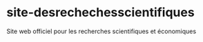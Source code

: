 # site-desrechechesscientifiques
Site web officiel pour les recherches scientifiques et économiques 
